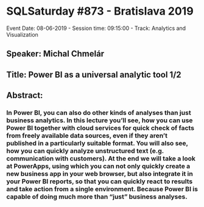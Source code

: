 # SQLSaturday #873 - Bratislava 2019
Event Date: 08-06-2019 - Session time: 09:15:00 - Track: Analytics and Visualization
## Speaker: Michal Chmelár
## Title: Power BI as a universal analytic tool 1/2
## Abstract:
### In Power BI, you can also do other kinds of analyses than just business analytics. In this lecture you’ll see, how you can use Power BI together with cloud services for quick check of facts from freely available data sources, even if they aren’t published in a particularly suitable format. You will also see, how you can quickly analyze unstructured text (e.g. communication with customers). At the end we will take a look at PowerApps, using which you can not only quickly create a new business app in your web browser, but also integrate it in your Power BI reports, so that you can quickly react to results and take action from a single environment. Because Power BI is capable of doing much more than “just” business analyses.
